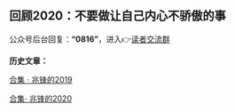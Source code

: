 ## 回顾2020：不要做让自己内心不骄傲的事

公众号后台回复：**“0816”**，进入👉[读者交流群](https://mp.weixin.qq.com/s/oLSUxE1RwTFK5iJFb-jFgQ)

**历史文章：**

[合集 · 兆锋的2019](https://mp.weixin.qq.com/mp/appmsgalbum?__biz=MzUzNTc5NjA4NQ==&action=getalbum&album_id=1461413491386056706&scene=173&from_msgid=2247484030&from_itemidx=1&count=3&uin=&key=&devicetype=Windows+10+x64&version=63010043&lang=zh_CN&ascene=1&fontgear=2)

[合集· 兆锋的2020](https://mp.weixin.qq.com/mp/appmsgalbum?action=getalbum&__biz=MzI2Nzg5MjgyNg==&scene=1&album_id=1461371142354485248&uin=&key=&devicetype=Windows+10+x64&version=63010043&lang=zh_CN&ascene=1&fontgear=2)



